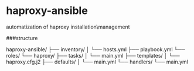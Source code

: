 # haproxy-ansible
automatization of haproxy installation\management


###structure

haproxy-ansible/
├── inventory/
│   └── hosts.yml
├── playbook.yml
└── roles/
    └── haproxy/
        ├── tasks/
        │   └── main.yml
        ├── templates/
        │   └── haproxy.cfg.j2
        ├── defaults/
        │   └── main.yml
        └── handlers/
            └── main.yml

